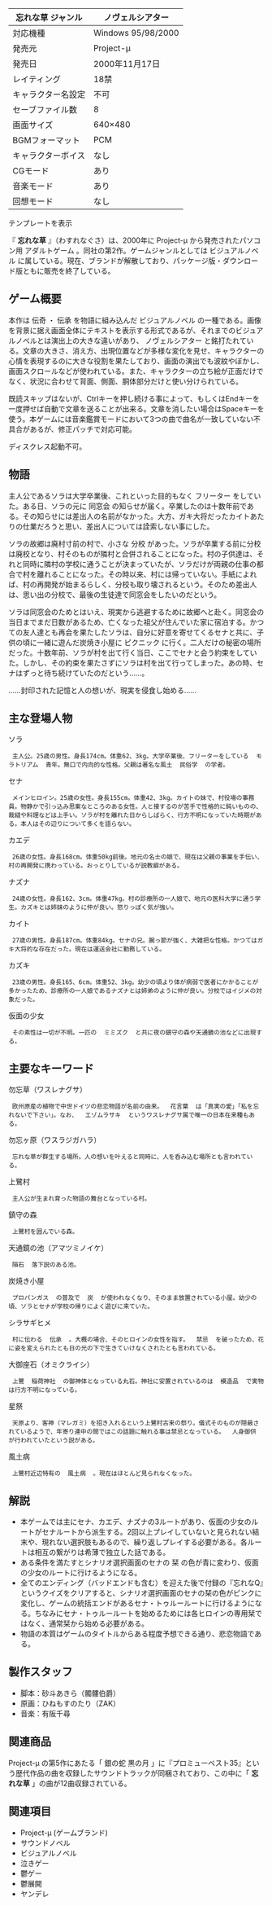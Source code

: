 忘れな草  ジャンル  |  ノヴェルシアター   
---|---  
対応機種  |  Windows 95/98/2000   
発売元  |  Project-μ   
発売日  |  2000年11月17日   
レイティング  |  18禁   
キャラクター名設定  |  不可   
セーブファイル数  |  8   
画面サイズ  |  640×480   
BGMフォーマット  |  PCM   
キャラクターボイス  |  なし   
CGモード  |  あり   
音楽モード  |  あり   
回想モード  |  なし   
テンプレートを表示  
  
『 **忘れな草** 』（わすれなぐさ）は、2000年に  Project-μ  から発売されたパソコン用  アダルトゲーム
。同社の第2作。ゲームジャンルとしては  ビジュアルノベル
に属している。現在、ブランドが解散しており、パッケージ版・ダウンロード版ともに販売を終了している。

##  ゲーム概要  

本作は  伝奇  ・  伝承  を物語に組み込んだ  ビジュアルノベル
の一種である。画像を背景に据え画面全体にテキストを表示する形式であるが、それまでのビジュアルノベルとは演出上の大きな違いがあり、  ノヴェルシアター
と銘打たれている。文章の大きさ、消え方、出現位置などが多様な変化を見せ、キャラクターの心情を表現するのに大きな役割を果たしており、画面の演出でも波紋やぼかし、画面スクロールなどが使われている。また、キャラクターの立ち絵が正面だけでなく、状況に合わせて背面、側面、胴体部分だけと使い分けられている。

既読スキップはないが、Ctrlキーを押し続ける事によって、もしくはEndキーを一度押せば自動で文章を送ることが出来る。文章を消したい場合はSpaceキーを使う。本ゲームには音楽鑑賞モードにおいて3つの曲で曲名が一致していない不具合があるが、修正パッチで対応可能。

ディスクレス起動不可。

##  物語  

主人公であるソラは大学卒業後、これといった目的もなく  フリーター  をしていた。ある日、ソラの元に  同窓会
の知らせが届く。卒業したのは十数年前である。その知らせには差出人の名前がなかった。大方、ガキ大将だったカイトあたりの仕業だろうと思い、差出人については詮索しない事にした。

ソラの故郷は廃村寸前の村で、小さな  分校
があった。ソラが卒業する前に分校は廃校となり、村そのものが隣村と合併されることになった。村の子供達は、それと同時に隣村の学校に通うことが決まっていたが、ソラだけが両親の仕事の都合で村を離れることになった。その時以来、村には帰っていない。手紙によれば、村の再開発が始まるらしく、分校も取り壊されるという。そのため差出人は、思い出の分校で、最後の生徒達で同窓会をしたいのだという。

ソラは同窓会のためとはいえ、現実から逃避するために故郷へと赴く。同窓会の当日までまだ日数があるため、亡くなった祖父が住んでいた家に宿泊する。かつての友人達とも再会を果たしたソラは、自分に好意を寄せてくるセナと共に、子供の頃に一緒に遊んだ炭焼き小屋に
ピクニック
に行く。二人だけの秘密の場所だった。十数年前、ソラが村を出て行く当日、ここでセナと会う約束をしていた。しかし、その約束を果たさずにソラは村を出て行ってしまった。あの時、セナはずっと待ち続けていたのだという……。

……封印された記憶と人の想いが、現実を侵食し始める……

##  主な登場人物  

ソラ

     主人公。25歳の男性。身長174cm。体重62、3kg。大学卒業後、フリーターをしている  モラトリアム  青年。無口で内向的な性格。父親は著名な風土  民俗学  の学者。 
セナ

     メインヒロイン。25歳の女性。身長155cm。体重42、3kg。カイトの妹で、村役場の事務員。物静かで引っ込み思案なところのある女性。人と接するのが苦手で性格的に鈍いものの、裁縫や料理などは上手い。ソラが村を離れた日からしばらく、行方不明になっていた時期がある。本人はその辺りについて多くを語らない。 
カエデ

     26歳の女性。身長168cm。体重50kg前後。地元の名士の娘で、現在は父親の事業を手伝い、村の再開発に携わっている。おっとりしているが説教癖がある。 
ナズナ

     24歳の女性。身長162、3cm。体重47kg。村の診療所の一人娘で、地元の医科大学に通う学生。カズキとは姉妹のように仲が良い。怒りっぽく気が強い。 
カイト

     27歳の男性。身長187cm。体重84kg。セナの兄。腕っ節が強く、大雑把な性格。かつてはガキ大将的な存在だった。現在は運送会社に勤務している。 
カズキ

     23歳の男性。身長165、6cm。体重52、3kg。幼少の頃より体が病弱で医者にかかることが多かったため、診療所の一人娘であるナズナとは姉弟のように仲が良い。分校ではイジメの対象だった。 
仮面の少女

     その素性は一切が不明。一匹の  ミミズク  と共に夜の鎮守の森や天通鏡の池などに出現する。 

##  主要なキーワード  

勿忘草（ワスレナグサ）

     欧州原産の植物で中世ドイツの悲恋物語が名前の由来。  花言葉  は「真実の愛」「私を忘れないで下さい」。なお、  エゾムラサキ  というワスレナグサ属で唯一の日本在来種もある。 
勿忘ヶ原（ワスラジガハラ）

     忘れな草が群生する場所。人の想いを叶えると同時に、人を呑み込む場所とも言われている。 
上鷺村

     主人公が生まれ育った物語の舞台となっている村。 
鎮守の森

     上鷺村を囲んでいる森。 
天通鏡の池（アマツミノイケ）

     隕石  落下説のある池。 
炭焼き小屋

     プロパンガス  の普及で  炭  が使われなくなり、そのまま放置されている小屋。幼少の頃、ソラとセナが学校の帰りによく遊びに来ていた。 
シラサギヒメ

     村に伝わる  伝承  。大概の場合、そのヒロインの女性を指す。  禁忌  を破ったため、花に姿を変えられたとも日の光の下で生きていけなくされたとも言われている。 
大御座石（オミクライシ）

     上鷺  稲荷神社  の御神体となっている丸石。神社に安置されているのは  模造品  で実物は行方不明になっている。 
星祭

     天原より、客神（マレガミ）を招き入れるという上鷺村古来の祭り。儀式そのものが隠蔽されているようで、年寄り連中の間ではこの話題に触れる事は禁忌となっている。  人身御供  が行われていたという説がある。 
風土病

     上鷺村近辺特有の  風土病  。現在はほとんど見られなくなった。 

##  解説  

  * 本ゲームでは主にセナ、カエデ、ナズナの3ルートがあり、仮面の少女のルートがセナルートから派生する。2回以上プレイしていないと見られない結末や、現れない選択肢もあるので、繰り返しプレイする必要がある。各ルートは相互の繋がりは希薄で独立した話である。 
  * ある条件を満たすとシナリオ選択画面のセナの  栞  の色が青に変わり、仮面の少女のルートに行けるようになる。 
  * 全てのエンディング（バッドエンドも含む）を迎えた後で付録の『忘れなQ』というクイズをクリアすると、シナリオ選択画面のセナの栞の色がピンクに変化し、ゲームの統括エンドがあるセナ・トゥルールートに行けるようになる。ちなみにセナ・トゥルールートを始めるためには各ヒロインの専用栞ではなく、通常栞から始める必要がある。 
  * 物語の本質はゲームのタイトルからある程度予想できる通り、悲恋物語である。 

##  製作スタッフ  

  * 脚本：砂斗あきら（髑髏伯爵） 
  * 原画：ひねもすのたり（ZAK） 
  * 音楽：有阪千尋 

##  関連商品  

Project-μ  の第5作にあたる「  銀の蛇 黒の月
」に『プロミューベスト35』という歴代作品の曲を収録したサウンドトラックが同梱されており、この中に「 **忘れな草** 」の曲が12曲収録されている。

##  関連項目  

  * Project-μ (ゲームブランド) 
  * サウンドノベル 
  * ビジュアルノベル 
  * 泣きゲー 
  * 鬱ゲー 
  * 鬱展開 
  * ヤンデレ 

